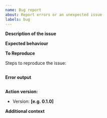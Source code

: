 ```yaml
---
name: Bug report
about: Report errors or an unexpected issue
labels: bug
---
```


**Description of the issue**

<!-- A clear and concise description of what the bug is. -->

**Expected behaviour**

<!-- A clear and concise description of what you expected to happen. -->

**To Reproduce**

Steps to reproduce the issue:

```yaml

```

**Error output**

<!-- Capture any error messages and or run output. -->

```text

```

**Action version:**

- Version: **[e.g. 0.1.0]**

**Additional context**

<!-- Add any other context about the problem here. -->
